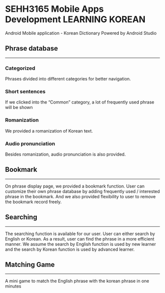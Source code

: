 # SEHH3165 Mobile Apps Development LEARNING KOREAN
Android Mobile application - Korean Dictionary
Powered by Android Studio

## Phrase database 
---------------------------------------------------------------
### Categorized
Phrases divided into different
categories for better navigation.

### Short sentences
If we clicked into the “Common” category, a lot of frequently used phrase will
be shown

### Romanization
We provided a romanization of Korean text.

### Audio pronunciation
Besides romanization, audio pronunciation is also provided.



## Bookmark  
---------------------------------------------------------------
On phrase display page, we provided a bookmark function. User can customize their
own phrase database by adding frequently used / interested phrase in the bookmark.
And we also provided flexibility to user to remove the bookmark record freely.

## Searching  
---------------------------------------------------------------
The searching function is available for our user. User can either search by
English or Korean. As a result, user can find the phrase in a more efficient manner. We
assume the search by English function is used by new learner and the search by Korean
function is used by advanced learner.

## Matching Game 
---------------------------------------------------------------
A mini game to match the English phrase with the korean phrase in one minutes
